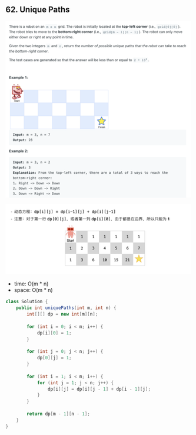 ## 62. Unique Paths
![](img/2023-03-29-22-53-51.png)

![](img/2021-05-28-02-46-29.png)


- time: O(m * n)
- space: O(m * n)


```java
class Solution {
    public int uniquePaths(int m, int n) {
        int[][] dp = new int[m][n];
        
        for (int i = 0; i < m; i++) {
            dp[i][0] = 1;
        }
        
        for (int j = 0; j < n; j++) {
            dp[0][j] = 1;
        }
        
        for (int i = 1; i < m; i++) {
            for (int j = 1; j < n; j++) {
                dp[i][j] = dp[i][j - 1] + dp[i - 1][j];
            }
        }
        
        return dp[m - 1][n - 1];
    }
}
```